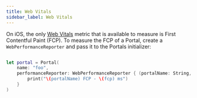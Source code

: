 ```yaml
---
title: Web Vitals
sidebar_label: Web Vitals
---
```


On iOS, the only [Web Vitals](https://web.dev/vitals/) metric that is available to measure is First Contentful Paint (FCP). To measure the FCP of
a Portal, create a `WebPerformanceReporter` and pass it to the Portals initializer:
```swift

let portal = Portal(
    name: "foo",
    performanceReporter: WebPerformanceReporter { (portalName: String, fcp: Double) in 
        print("\(portalName) FCP - \(fcp) ms")
    }
)

```
